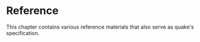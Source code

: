 # Reference

This chapter contains various reference materials that also serve as quake's specification.
